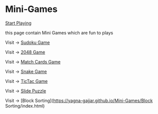 # Mini-Games

[Start Playing](https://yagna-gajjar.github.io/Mini-Games)

this page contain Mini Games which are fun to plays 

Visit -> [Sudoku Game](https://yagna-gajjar.github.io/Mini-Games/Sudoku/index.html)

Visit -> [2048 Game](https://yagna-gajjar.github.io/Mini-Games/2048/index.html)

Visit -> [Match Cards Game](https://yagna-gajjar.github.io/Mini-Games/Match%20Cards/index.html)

Visit -> [Snake Game](https://yagna-gajjar.github.io/Mini-Games/MYSnake/index.html)

Visit -> [TicTac Game](https://yagna-gajjar.github.io/Mini-Games/TicTac/index.html)

Visit -> [Slide Puzzle](https://yagna-gajjar.github.io/Mini-Games/Slide_Puzzle/index.html)

Visit -> [Block Sorting](https://yagna-gajjar.github.io/Mini-Games/Block Sorting/index.html)
